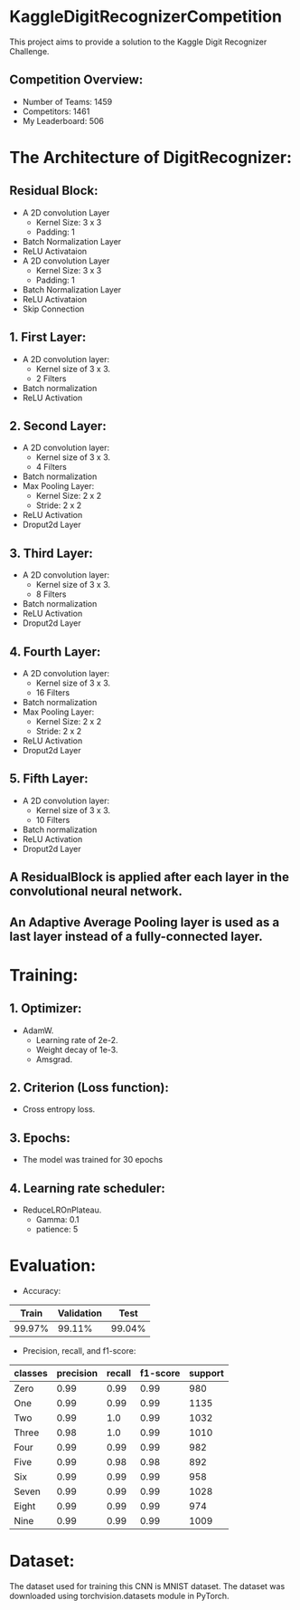# KaggleDigitRecognizerCompetition
This project aims to provide a solution to the Kaggle Digit Recognizer Challenge.

## Competition Overview:
* Number of Teams: 1459
* Competitors: 1461
* My Leaderboard: 506

# The Architecture of DigitRecognizer:

## Residual Block:
* A 2D convolution Layer
  * Kernel Size: 3 x 3
  * Padding: 1
* Batch Normalization Layer
* ReLU Activataion
* A 2D convolution Layer
  * Kernel Size: 3 x 3
  * Padding: 1
* Batch Normalization Layer
* ReLU Activataion
* Skip Connection

## 1. First Layer:

* A 2D convolution layer:
  * Kernel size of 3 x 3.
  * 2 Filters
* Batch normalization
* ReLU Activation

## 2.  Second Layer:

* A 2D convolution layer:
  * Kernel size of 3 x 3.
  * 4 Filters
* Batch normalization
* Max Pooling Layer:
  * Kernel Size: 2 x 2
  * Stride: 2 x 2
* ReLU Activation
* Droput2d Layer

## 3. Third Layer:

* A 2D convolution layer:
  * Kernel size of 3 x 3.
  * 8 Filters
* Batch normalization
* ReLU Activation
* Droput2d Layer

## 4. Fourth Layer:

* A 2D convolution layer:
  * Kernel size of 3 x 3.
  * 16 Filters
* Batch normalization
* Max Pooling Layer:
  * Kernel Size: 2 x 2
  * Stride: 2 x 2
* ReLU Activation
* Droput2d Layer

## 5. Fifth Layer:

* A 2D convolution layer:
  * Kernel size of 3 x 3.
  * 10 Filters
* Batch normalization
* ReLU Activation
* Droput2d Layer

## A ResidualBlock is applied after each layer in the convolutional neural network.
## An Adaptive Average Pooling layer is used as a last layer instead of a fully-connected layer.
  

# Training:

## 1. Optimizer:
* AdamW.
  * Learning rate of 2e-2.
  * Weight decay of 1e-3.
  * Amsgrad.

## 2. Criterion (Loss function):
* Cross entropy loss.

## 3. Epochs:
* The model was trained for 30 epochs

## 4. Learning rate scheduler:
* ReduceLROnPlateau.
  * Gamma: 0.1
  * patience: 5


# Evaluation:
* Accuracy:

| Train | Validation | Test |
|-------|-------------|------|
| 99.97%| 99.11%      | 99.04%|

* Precision, recall, and f1-score:

| classes | precision | recall | f1-score | support |
|---------|-----------|--------|----------|---------|
| Zero       | 0.99     | 0.99   | 0.99     | 980    |
| One       | 0.99     | 0.99   | 0.99     | 1135    |
| Two     | 0.99      | 1.0   | 0.99     | 1032     |
| Three       | 0.98      | 1.0   | 0.99     | 1010     |
| Four     | 0.99       | 0.99   | 0.99     | 982     |
| Five       | 0.99      | 0.98   | 0.98     | 892    |
| Six     | 0.99       | 0.99   | 0.99     | 958     |
| Seven       | 0.99       | 0.99   | 0.99     | 1028     |
| Eight     | 0.99      | 0.99   | 0.99     | 974     |
| Nine     | 0.99      | 0.99   | 0.99     | 1009     |



# Dataset:
The dataset used for training this CNN is MNIST dataset.
The dataset was downloaded using torchvision.datasets module in PyTorch.

